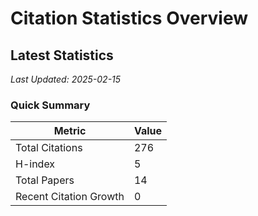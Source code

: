 # Citation Statistics Overview

## Latest Statistics
*Last Updated: 2025-02-15*

### Quick Summary
| Metric | Value |
| ------ | ----- |
| Total Citations | 276 |
| H-index | 5 |
| Total Papers | 14 |
| Recent Citation Growth | 0 |